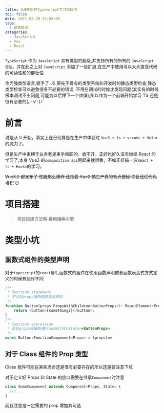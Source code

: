 ```yaml
---
title: 从0开始的Typescript学习和踩坑
toc: false
date: 2021-08-29 22:03:09
tags:
  - 前端技术
categories:
  - JavaScript
  - Vue
  - React
---
```


`TypeScript` 作为 `JavaScript` 具有类型的超级,并支持所有的所有的 `JavaScript 语法`。并在此之上对 `JavaScript` 添加了一些扩展,在生产中使用可以大大提高代码的可读性和的健壮性

作为强类型语言,赋予了 JS 原先不曾有的类型系统和开发时的静态类型检查,静态类型检查可以避免很多不必要的错误, 不用在调试的时候才发现问题(其实有的时候根本调试不出问题,可能为以后埋下一个炸弹);所以作为一个前端开始学习 TS 还是很有必要的(｡･∀･)ﾉﾞ

<!-- more -->

# 前言

说是从 0 开始，事实上在已经算是在生产中体验过 `Vue3 + ts + vscode + Volar`的魔力了。

但是生产中束缚于业务老是束手束脚的，放不开，正好也好久没有继续 React 的学习了,本身 Vue3 的`composition api`用起来就很香，不如正好搞一波`React + ts + Hooks`的学习。

~~Vue3.2 都发布了 性能那么爆炸 还抱着 Vue2 搞生产真的有点便秘 项目还烂代码堆积 😶~~

# 项目搭建

> 项目搭建方法略 ~~善用搜索引擎~~

# 类型小坑

## 函数式组件的类型声明

对于`typescript`的`react组件`,函数式的组件在使用函数声明或者函数表达式方式定义的时候有些许不同

```ts
/**
 * function statement
 * 不会将props推断需要显示声明
 */
function Button(props:PropsWithChildren<ButtonProps>): ReactElement<Props> {
	return <button>{somethings}</button>;
}
/**
 * function expression
 * 此处props会推断成PropsWithChildren<ButtonProps>
 */
const Button:FunctionComponent<Props> = (props)=>
```

## 对于 Class 组件的 Prop 类型

Class 组件可能在某些场合还是很有必要存在的所以还是要注意下坑

对于定义好 Props 和 State 的接口需要在继承`Component`时注意

```typescript
class SomeComponent extends Component<Props, State> {
  ///...
}
```

而且注意是一定需要的 prop 增加其可选
